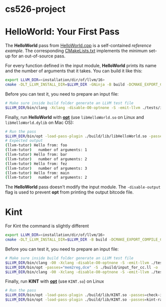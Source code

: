 # cs526-project

HelloWorld: Your First Pass
===========================
The **HelloWorld** pass from
[HelloWorld.cpp](https://github.com/banach-space/llvm-tutor/blob/main/HelloWorld/HelloWorld.cpp)
is a self-contained *reference example*. The corresponding
[CMakeLists.txt](https://github.com/banach-space/llvm-tutor/blob/main/HelloWorld/CMakeLists.txt)
implements the minimum set-up for an out-of-source pass.

For every function defined in the input module, **HelloWorld** prints its name
and the number of arguments that it takes. You can build it like this:

```bash
export LLVM_DIR=<installation/dir/of/llvm/16>
cmake -DLT_LLVM_INSTALL_DIR=$LLVM_DIR -GNinja -B build -DCMAKE_EXPORT_COMPILE_COMMANDS=1 && cmake --build ./build/ -v
```

Before you can test it, you need to prepare an input file:

```bash
# Make sure inside build folder generate an LLVM test file
$LLVM_DIR/bin/clang -Xclang -disable-O0-optnone -S -emit-llvm ./tests/input_for_hello.c -o ./build/input_for_hello.ll
```

Finally, run **HelloWorld** with
[**opt**](http://llvm.org/docs/CommandGuide/opt.html) (use `libHelloWorld.so`
on Linux and `libHelloWorld.dylib` on Mac OS):

```bash
# Run the pass
$LLVM_DIR/bin/opt -load-pass-plugin ./build/lib/libHelloWorld.so -passes=hello-world -disable-output ./build/input_for_hello.ll
# Expected output
(llvm-tutor) Hello from: foo
(llvm-tutor)   number of arguments: 1
(llvm-tutor) Hello from: bar
(llvm-tutor)   number of arguments: 2
(llvm-tutor) Hello from: fez
(llvm-tutor)   number of arguments: 3
(llvm-tutor) Hello from: main
(llvm-tutor)   number of arguments: 2
```

The **HelloWorld** pass doesn't modify the input module. The `-disable-output`
flag is used to prevent **opt** from printing the output bitcode file.


Kint
===========================
For Kint the command is slightly different
```bash
export LLVM_DIR=<installation/dir/of/llvm/16>
cmake -DLT_LLVM_INSTALL_DIR=$LLVM_DIR -B build -DCMAKE_EXPORT_COMPILE_COMMANDS=1 && cmake --build ./build/
```

Before you can test it, you need to prepare an input file:

```bash
# Make sure inside build folder generate an LLVM test file
$LLVM_DIR/bin/clang -O0 -Xclang -disable-O0-optnone -S -emit-llvm ./tests/input_for_cc.c -o ./build/input_for_cc.ll
$LLVM_DIR/bin/opt -passes="mem2reg,dce" -S ./build/input_for_cc.ll -o ./build/input_for_cc.ll
$LLVM_DIR/bin/clang -O0 -Xclang -disable-O0-optnone -S -emit-llvm ./tests/input_for_taint.c -o ./build/input_for_taint.ll
```

Finally, run **KINT** with
[**opt**](http://llvm.org/docs/CommandGuide/opt.html) (use `KINT.so`)
on Linux

```bash
# Run the pass
$LLVM_DIR/bin/opt -load-pass-plugin ./build/lib/KINT.so -passes=check-insertion-pass,smt-query-pass -disable-output ./build/input_for_cc.ll
$LLVM_DIR/bin/opt -load-pass-plugin ./build/lib/KINT.so -passes=kint-range-analysis -disable-output ./build/input_for_taint.ll
```
